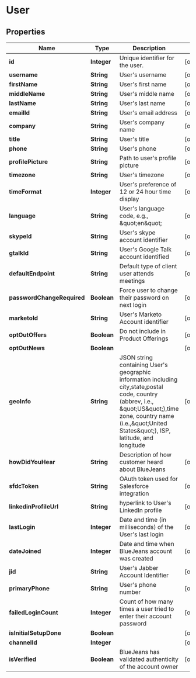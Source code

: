 
# User

## Properties
Name | Type | Description | Notes
------------ | ------------- | ------------- | -------------
**id** | **Integer** | Unique identifier for the user. |  [optional]
**username** | **String** | User&#39;s username |  [optional]
**firstName** | **String** | User&#39;s first name |  [optional]
**middleName** | **String** | User&#39;s middle name |  [optional]
**lastName** | **String** | User&#39;s last name |  [optional]
**emailId** | **String** | User&#39;s email address |  [optional]
**company** | **String** | User&#39;s company name |  [optional]
**title** | **String** | User&#39;s title |  [optional]
**phone** | **String** | User&#39;s phone |  [optional]
**profilePicture** | **String** | Path to user&#39;s profile picture |  [optional]
**timezone** | **String** | User&#39;s timezone |  [optional]
**timeFormat** | **Integer** | User&#39;s preference of 12 or 24 hour time display |  [optional]
**language** | **String** | User&#39;s language code, e.g., \&quot;en\&quot; |  [optional]
**skypeId** | **String** | User&#39;s skype account identifier |  [optional]
**gtalkId** | **String** | User&#39;s Google Talk account identified |  [optional]
**defaultEndpoint** | **String** | Default type of client user attends meetings |  [optional]
**passwordChangeRequired** | **Boolean** | Force user to change their password on next login |  [optional]
**marketoId** | **String** | User&#39;s Marketo Account identifier |  [optional]
**optOutOffers** | **Boolean** | Do not include in Product Offerings |  [optional]
**optOutNews** | **Boolean** |  |  [optional]
**geoInfo** | **String** | JSON string containing User&#39;s geographic information including city,state,postal code, country (abbrev, i.e., \&quot;US\&quot;),time zone, country name (i.e.,\&quot;United States\&quot;), ISP, latitude, and longitude |  [optional]
**howDidYouHear** | **String** | Description of how customer heard about BlueJeans |  [optional]
**sfdcToken** | **String** | OAuth token used for Salesforce integration |  [optional]
**linkedinProfileUrl** | **String** | hyperlink to User&#39;s LinkedIn profile |  [optional]
**lastLogin** | **Integer** | Date and time (in milliseconds) of the User&#39;s last login |  [optional]
**dateJoined** | **Integer** | Date and time when BlueJeans account was created |  [optional]
**jid** | **String** | User&#39;s Jabber Account Identifier |  [optional]
**primaryPhone** | **String** | User&#39;s phone number |  [optional]
**failedLoginCount** | **Integer** | Count of how many times a user tried to enter their account password |  [optional]
**isInitialSetupDone** | **Boolean** |  |  [optional]
**channelId** | **Integer** |  |  [optional]
**isVerified** | **Boolean** | BlueJeans has validated authenticity of the account owner |  [optional]



